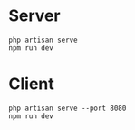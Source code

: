 # Server
```
php artisan serve 
npm run dev
```

# Client
```
php artisan serve --port 8080 
npm run dev
```
